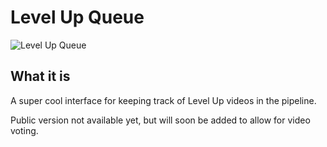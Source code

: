 # Level Up Queue

![Level Up Queue](http://queue.leveluptutorials.com/ss.png)

## What it is

A super cool interface for keeping track of Level Up videos in the pipeline.

Public version not available yet, but will soon be added to allow for video voting.